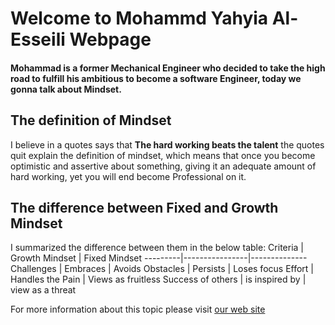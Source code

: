 # Welcome to Mohammd Yahyia Al-Esseili Webpage
#### Mohammad is a former Mechanical Engineer who decided to take the high road to fulfill his ambitious to become a software Engineer, today we gonna talk about **Mindset**.


## The definition of Mindset  
I believe in a quotes says that **The hard working beats the talent** the quotes quit explain the definition of mindset, which means that once you become optimistic and assertive about something, giving it an adequate amount of hard working, yet you will end become Professional on it.

## The difference between Fixed and Growth Mindset
I summarized the difference between them in the below table:
Criteria | Growth Mindset | Fixed Mindset
---------|----------------|--------------
Challenges | Embraces | Avoids
Obstacles | Persists | Loses focus
Effort | Handles the Pain | Views as fruitless
Success of others | is inspired by | view as a threat

For more information about this topic please visit [our web site](https://help.github.com/en/github/writing-on-github/basic-writing-and-formatting-syntax)



